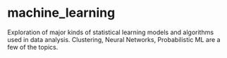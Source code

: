 # machine_learning
Exploration of major kinds of statistical learning models and algorithms used in data analysis. Clustering, Neural Networks, Probabilistic ML are a few of the topics.
